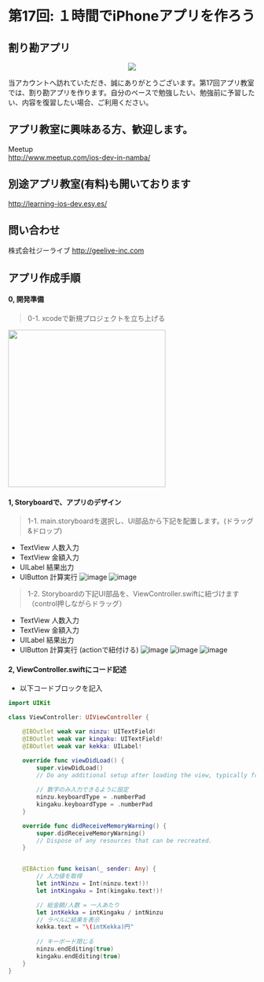 # 第17回: １時間でiPhoneアプリを作ろう
## 割り勘アプリ

  <div style="text-align:center"><img src ="https://github.com/iosClassForBeginner/sampleWarikanApp/blob/master/Assets/sample.png" /></div>
  
  当アカウントへ訪れていただき、誠にありがとうございます。第17回アプリ教室では、割り勘アプリを作ります。自分のペースで勉強したい、勉強前に予習したい、内容を復習したい場合、ご利用ください。
  
## アプリ教室に興味ある方、歓迎します。  
  Meetup  
  http://www.meetup.com/ios-dev-in-namba/
  
## 別途アプリ教室(有料)も開いております  
  http://learning-ios-dev.esy.es/  

## 問い合わせ
  株式会社ジーライブ
  http://geelive-inc.com  

## アプリ作成手順

#### 0, 開発準備
> 0-1. xcodeで新規プロジェクトを立ち上げる
<img src="https://raw.githubusercontent.com/iosClassForBeginner/XcodeHowToImage/master/Assets/create_new_project.gif" width="320px">

#### 1, Storyboardで、アプリのデザイン
> 1-1. main.storyboardを選択し、UI部品から下記を配置します。(ドラッグ&ドロップ)
- TextView 人数入力
- TextView 金額入力
- UILabel 結果出力
- UIButton 計算実行
![image](https://raw.githubusercontent.com/iosClassForBeginner/XcodeHowToImage/master/Assets/set_uilabel.gif)
![image](https://raw.githubusercontent.com/iosClassForBeginner/XcodeHowToImage/master/Assets/set_button.gif)

> 1-2. Storyboardの下記UI部品を、ViewController.swiftに紐づけます（control押しながらドラッグ）
- TextView 人数入力
- TextView 金額入力
- UILabel 結果出力
- UIButton 計算実行 (actionで紐付ける)
![image](https://raw.githubusercontent.com/iosClassForBeginner/XcodeHowToImage/master/Assets/tying_button_action.gif)
![image](https://raw.githubusercontent.com/iosClassForBeginner/XcodeHowToImage/master/Assets/tying_textfield.gif)
![image](https://raw.githubusercontent.com/iosClassForBeginner/XcodeHowToImage/master/Assets/tying_uilabel.gif)

#### 2, ViewController.swiftにコード記述
- 以下コードブロックを記入
  
```Swift
import UIKit

class ViewController: UIViewController {

    @IBOutlet weak var ninzu: UITextField!
    @IBOutlet weak var kingaku: UITextField!
    @IBOutlet weak var kekka: UILabel!

    override func viewDidLoad() {
        super.viewDidLoad()
        // Do any additional setup after loading the view, typically from a nib.
        
        // 数字のみ入力できるように設定
        ninzu.keyboardType = .numberPad
        kingaku.keyboardType = .numberPad
    }

    override func didReceiveMemoryWarning() {
        super.didReceiveMemoryWarning()
        // Dispose of any resources that can be recreated.
    }


    @IBAction func keisan(_ sender: Any) {
        // 入力値を取得
        let intNinzu = Int(ninzu.text!)!
        let intKingaku = Int(kingaku.text!)!

        // 総金額/人数 = 一人あたり
        let intKekka = intKingaku / intNinzu
        // ラベルに結果を表示
        kekka.text = "\(intKekka)円"
        
        // キーボード閉じる
        ninzu.endEditing(true)
        kingaku.endEditing(true)
    }
}

```
